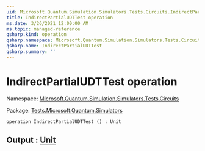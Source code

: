 ```yaml
---
uid: Microsoft.Quantum.Simulation.Simulators.Tests.Circuits.IndirectPartialUDTTest
title: IndirectPartialUDTTest operation
ms.date: 3/26/2021 12:00:00 AM
ms.topic: managed-reference
qsharp.kind: operation
qsharp.namespace: Microsoft.Quantum.Simulation.Simulators.Tests.Circuits
qsharp.name: IndirectPartialUDTTest
qsharp.summary: ''
---
```


# IndirectPartialUDTTest operation

Namespace: [Microsoft.Quantum.Simulation.Simulators.Tests.Circuits](xref:Microsoft.Quantum.Simulation.Simulators.Tests.Circuits)

Package: [Tests.Microsoft.Quantum.Simulators](https://nuget.org/packages/Tests.Microsoft.Quantum.Simulators)




```qsharp
operation IndirectPartialUDTTest () : Unit
```


## Output : [Unit](xref:microsoft.quantum.lang-ref.unit)

